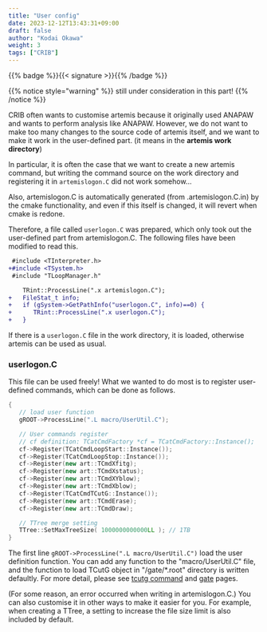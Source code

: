 ```yaml
---
title: "User config"
date: 2023-12-12T13:43:31+09:00
draft: false
author: "Kodai Okawa"
weight: 3
tags: ["CRIB"]
---
```


{{% badge %}}{{< signature >}}{{% /badge %}}

{{% notice style="warning" %}}
still under consideration in this part!
{{% /notice %}}

CRIB often wants to customise artemis because it originally used ANAPAW and wants to perform analysis like ANAPAW.
However, we do not want to make too many changes to the source code of artemis itself, and we want to make it work in the user-defined part. (it means in the **artemis work directory**)

In particular, it is often the case that we want to create a new artemis command, but writing the command source on the work directory and registering it in `artemislogon.C` did not work somehow...

Also, artemislogon.C is automatically generated (from .artemislogon.C.in) by the cmake functionality, and even if this itself is changed, it will revert when cmake is redone.


Therefore, a file called `userlogon.C` was prepared, which only took out the user-defined part from artemislogon.C.
The following files have been modified to read this.

```diff { wrap="false" title="artemis/sources/main/TArtRint.cc" lineNos="true" lineNoStart="14" }
 #include <TInterpreter.h>
+#include <TSystem.h>
 #include "TLoopManager.h"
```

```diff { wrap="false" title="artemis/sources/main/TArtRint.cc" lineNos="true" lineNoStart="44" }
    TRint::ProcessLine(".x artemislogon.C");
+   FileStat_t info;
+   if (gSystem->GetPathInfo("userlogon.C", info)==0) {
+      TRint::ProcessLine(".x userlogon.C");
+   }
```

If there is a `userlogon.C` file in the work directory, it is loaded, otherwise artemis can be used as usual.


### userlogon.C

This file can be used freely!
What we wanted to do most is to register user-defined commands, which can be done as follows.

```cpp { wrap="false" title="userlogon.C" }
{
   // load user function
   gROOT->ProcessLine(".L macro/UserUtil.C");

   // User commands register
   // cf definition: TCatCmdFactory *cf = TCatCmdFactory::Instance();
   cf->Register(TCatCmdLoopStart::Instance());
   cf->Register(TCatCmdLoopStop::Instance());
   cf->Register(new art::TCmdXfitg);
   cf->Register(new art::TCmdXstatus);
   cf->Register(new art::TCmdXYblow);
   cf->Register(new art::TCmdXblow);
   cf->Register(TCatCmdTCutG::Instance());
   cf->Register(new art::TCmdErase);
   cf->Register(new art::TCmdDraw);

   // TTree merge setting
   TTree::SetMaxTreeSize( 1000000000000LL ); // 1TB
}
```
The first line `gROOT->ProcessLine(".L macro/UserUtil.C")` load the user definition function.
You can add any function to the "macro/UserUtil.C" file, and the function to load TCutG object in "/gate/*.root" directory is written defaultly.
For more detail, please see [tcutg command](./newcommand) and [gate](../../example/online_analysis/gate) pages.


(For some reason, an error occurred when writing in artemislogon.C.)
You can also customise it in other ways to make it easier for you. For example, when creating a TTree, a setting to increase the file size limit is also included by default.
